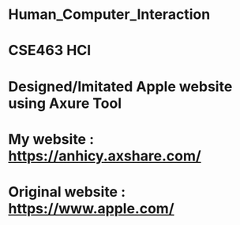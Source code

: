 # Human_Computer_Interaction
# CSE463 HCI 
# Designed/Imitated Apple website using Axure Tool
# My website : https://anhicy.axshare.com/
# Original website : https://www.apple.com/ 
